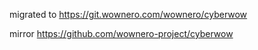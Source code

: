 migrated to https://git.wownero.com/wownero/cyberwow

mirror https://github.com/wownero-project/cyberwow
